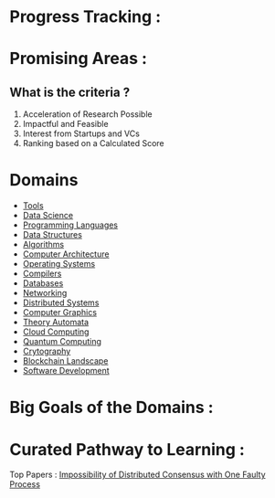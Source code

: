 # Progress Tracking :

# Promising Areas :

## What is the criteria ?

1. Acceleration of Research Possible
2. Impactful and Feasible
3. Interest from Startups and VCs
4. Ranking based on a Calculated Score

##

# Domains

- [Tools](_domains/_eng/_cs/cs.md)
- [Data Science](_domains/_eng/_cs/cs.md)
- [Programming Languages](_domains/_eng/_cs/cs.md)
- [Data Structures](_domains/_eng/_cs/cs.md)
- [Algorithms](_domains/_eng/_cs/cs.md)
- [Computer Architecture](_domains/_eng/_cs/cs.md)
- [Operating Systems](_domains/_eng/_cs/cs.md)
- [Compilers](_domains/_eng/_cs/cs.md)
- [Databases](_domains/_eng/_cs/cs.md)
- [Networking](_domains/_eng/_cs/cs.md)
- [Distributed Systems](_domains/_eng/_cs/cs.md)
- [Computer Graphics](_domains/_eng/_cs/cs.md)
- [Theory Automata](_domains/_eng/_cs/cs.md)
- [Cloud Computing](_domains/_eng/_cs/cs.md)
- [Quantum Computing](_domains/_eng/_misc/misc.md)
- [Crytography](_domains/_eng/_misc/misc.md)
- [Blockchain Landscape](_domains/_eng/_misc/misc.md)
- [Software Development](_domains/_eng/_misc/misc.md)

# Big Goals of the Domains :

# Curated Pathway to Learning :

Top Papers : [Impossibility of Distributed Consensus with One Faulty Process](https://groups.csail.mit.edu/tds/papers/Lynch/jacm85.pdf)
